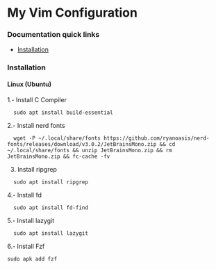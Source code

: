 # My Vim Configuration

### Documentation quick links

- [Installation](#installation)

### Installation

#### Linux (Ubuntu)

1.- Install C Compiler

```
  sudo apt install build-essential
```

2.- Install nerd fonts

```
  wget -P ~/.local/share/fonts https://github.com/ryanoasis/nerd-fonts/releases/download/v3.0.2/JetBrainsMono.zip && cd ~/.local/share/fonts && unzip JetBrainsMono.zip && rm JetBrainsMono.zip && fc-cache -fv
```

3. Install ripgrep

```
  sudo apt install ripgrep
```

4.- Install fd

```
  sudo apt install fd-find
```

5.- Install lazygit

```
  sudo apt install lazygit
```

6.- Install Fzf

```
sudo apk add fzf
```
